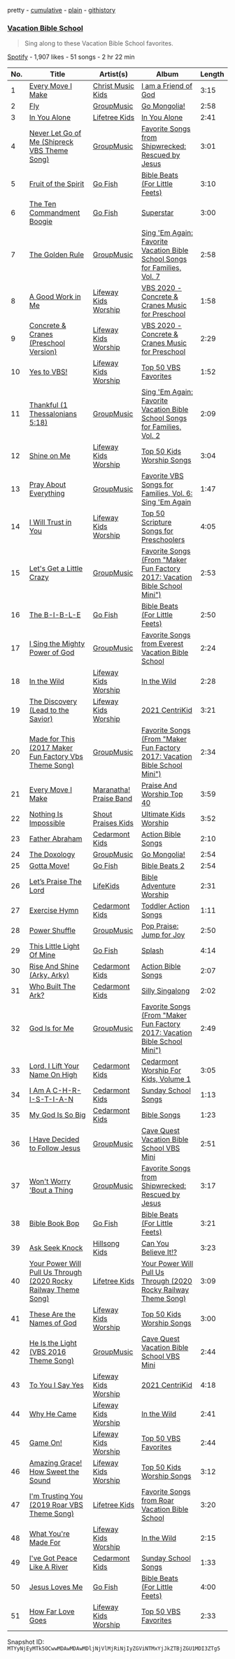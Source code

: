 pretty - [cumulative](/playlists/cumulative/37i9dQZF1DX4WTGgxIlIhQ.md) - [plain](/playlists/plain/37i9dQZF1DX4WTGgxIlIhQ) - [githistory](https://github.githistory.xyz/mackorone/spotify-playlist-archive/blob/main/playlists/plain/37i9dQZF1DX4WTGgxIlIhQ)

### [Vacation Bible School](https://open.spotify.com/playlist/37i9dQZF1DX4WTGgxIlIhQ)

> Sing along to these Vacation Bible School favorites.

[Spotify](https://open.spotify.com/user/spotify) - 1,907 likes - 51 songs - 2 hr 22 min

| No. | Title | Artist(s) | Album | Length |
|---|---|---|---|---|
| 1 | [Every Move I Make](https://open.spotify.com/track/0NTEoSJBIDdO168fF00X0g) | [Christ Music Kids](https://open.spotify.com/artist/4tQcEEa8IYf1YuWsYvyQEi) | [I am a Friend of God](https://open.spotify.com/album/26WTWtUvwVAGt6NZJq7JmM) | 3:15 |
| 2 | [Fly](https://open.spotify.com/track/3Lu6b66Dnl067C7zL9tTkU) | [GroupMusic](https://open.spotify.com/artist/3ds0hlCcgdDJzoG9NgCxbF) | [Go Mongolia!](https://open.spotify.com/album/256mv49bBlxqH68aSx92n9) | 2:58 |
| 3 | [In You Alone](https://open.spotify.com/track/0sDntp8447gWl4i7fuw2vK) | [Lifetree Kids](https://open.spotify.com/artist/0WlbBY0t3hNDiAubKTSHAW) | [In You Alone](https://open.spotify.com/album/0vEvOuXzI18hyvieBO4xMw) | 2:41 |
| 4 | [Never Let Go of Me \(Shipreck VBS Theme Song\)](https://open.spotify.com/track/5o3ceJSGGHfRWkxbBfIZFY) | [GroupMusic](https://open.spotify.com/artist/3ds0hlCcgdDJzoG9NgCxbF) | [Favorite Songs from Shipwrecked: Rescued by Jesus](https://open.spotify.com/album/0MZdGDnF1aFBgbCowm2Fj0) | 3:01 |
| 5 | [Fruit of the Spirit](https://open.spotify.com/track/1TTNfIlEqVnVrk3fF59WFS) | [Go Fish](https://open.spotify.com/artist/60oY0lmnOyCS2ElXAKCNrR) | [Bible Beats \(For Little Feets\)](https://open.spotify.com/album/3QfyerJxzTL9NXo79cXrOw) | 3:10 |
| 6 | [The Ten Commandment Boogie](https://open.spotify.com/track/09mX5w4IQknOq2vf3HXzA3) | [Go Fish](https://open.spotify.com/artist/60oY0lmnOyCS2ElXAKCNrR) | [Superstar](https://open.spotify.com/album/6yCmuYRZPVgWKYtnPO6d59) | 3:00 |
| 7 | [The Golden Rule](https://open.spotify.com/track/4W7djqunY8rq7pphJAdqrb) | [GroupMusic](https://open.spotify.com/artist/3ds0hlCcgdDJzoG9NgCxbF) | [Sing 'Em Again: Favorite Vacation Bible School Songs for Families, Vol\. 7](https://open.spotify.com/album/2VdzXsV1FBxZT7ytoFLZHV) | 2:58 |
| 8 | [A Good Work in Me](https://open.spotify.com/track/4tPwnU9vpXq0sdBzIPhPOo) | [Lifeway Kids Worship](https://open.spotify.com/artist/6FIaadxhvDeZI4RAd06Dnx) | [VBS 2020 \- Concrete & Cranes Music for Preschool](https://open.spotify.com/album/4VPHEdYTe45fiVYLahhKrG) | 1:58 |
| 9 | [Concrete & Cranes \(Preschool Version\)](https://open.spotify.com/track/7zY5FB2zzOCfkIPbpZDNRp) | [Lifeway Kids Worship](https://open.spotify.com/artist/6FIaadxhvDeZI4RAd06Dnx) | [VBS 2020 \- Concrete & Cranes Music for Preschool](https://open.spotify.com/album/4VPHEdYTe45fiVYLahhKrG) | 2:29 |
| 10 | [Yes to VBS!](https://open.spotify.com/track/0hAALoWmdF1CXJlhnveeRr) | [Lifeway Kids Worship](https://open.spotify.com/artist/6FIaadxhvDeZI4RAd06Dnx) | [Top 50 VBS Favorites](https://open.spotify.com/album/4wyrd1mPa0FWPMamEzox9V) | 1:52 |
| 11 | [Thankful \(1 Thessalonians 5:18\)](https://open.spotify.com/track/2ZYzNXfjzCkSF5JXZ1FtSt) | [GroupMusic](https://open.spotify.com/artist/3ds0hlCcgdDJzoG9NgCxbF) | [Sing 'Em Again: Favorite Vacation Bible School Songs for Families, Vol\. 2](https://open.spotify.com/album/4NOTJI12t7ChdjTOGj5Xk4) | 2:09 |
| 12 | [Shine on Me](https://open.spotify.com/track/4BRBmHtO07inUwhHdDf1rj) | [Lifeway Kids Worship](https://open.spotify.com/artist/6FIaadxhvDeZI4RAd06Dnx) | [Top 50 Kids Worship Songs](https://open.spotify.com/album/0lwbmIkQfmO0X6SdqqdVlf) | 3:04 |
| 13 | [Pray About Everything](https://open.spotify.com/track/4Jkr7Mv2yQZETKEBPPUiKg) | [GroupMusic](https://open.spotify.com/artist/3ds0hlCcgdDJzoG9NgCxbF) | [Favorite VBS Songs for Families, Vol\. 6: Sing 'Em Again](https://open.spotify.com/album/20U438HAaAvBqTcv8inGIu) | 1:47 |
| 14 | [I Will Trust in You](https://open.spotify.com/track/0y5SV1Th1A9LJaXuzZfRj3) | [Lifeway Kids Worship](https://open.spotify.com/artist/6FIaadxhvDeZI4RAd06Dnx) | [Top 50 Scripture Songs for Preschoolers](https://open.spotify.com/album/6fqWx569yY0rtdaTqjJWlD) | 4:05 |
| 15 | [Let's Get a Little Crazy](https://open.spotify.com/track/6mMNgcpwCTWOL6qlquag9y) | [GroupMusic](https://open.spotify.com/artist/3ds0hlCcgdDJzoG9NgCxbF) | [Favorite Songs \(From "Maker Fun Factory 2017: Vacation Bible School Mini"\)](https://open.spotify.com/album/1YCLVx9SO81NPv5WBTY0Zl) | 2:53 |
| 16 | [The B\-I\-B\-L\-E](https://open.spotify.com/track/4E4MObyroJFHO9BxIMCkOS) | [Go Fish](https://open.spotify.com/artist/60oY0lmnOyCS2ElXAKCNrR) | [Bible Beats \(For Little Feets\)](https://open.spotify.com/album/3QfyerJxzTL9NXo79cXrOw) | 2:50 |
| 17 | [I Sing the Mighty Power of God](https://open.spotify.com/track/3p4B3UNbUkMGqD72Yp3AG2) | [GroupMusic](https://open.spotify.com/artist/3ds0hlCcgdDJzoG9NgCxbF) | [Favorite Songs from Everest Vacation Bible School](https://open.spotify.com/album/6AP3nomHxoEI3j4TiXvmEr) | 2:24 |
| 18 | [In the Wild](https://open.spotify.com/track/30BnqEKV7G8uFLjxDFxHIT) | [Lifeway Kids Worship](https://open.spotify.com/artist/6FIaadxhvDeZI4RAd06Dnx) | [In the Wild](https://open.spotify.com/album/3rOxWlamUhPT0EQcUAqz5l) | 2:28 |
| 19 | [The Discovery \(Lead to the Savior\)](https://open.spotify.com/track/1iu5Tq82zHXQH64VzaUTII) | [Lifeway Kids Worship](https://open.spotify.com/artist/6FIaadxhvDeZI4RAd06Dnx) | [2021 CentriKid](https://open.spotify.com/album/2xSxfUjkTeWrYPIrr4T8RL) | 3:21 |
| 20 | [Made for This \(2017 Maker Fun Factory Vbs Theme Song\)](https://open.spotify.com/track/7EuDhVBYpNV3bUTsMmHfO8) | [GroupMusic](https://open.spotify.com/artist/3ds0hlCcgdDJzoG9NgCxbF) | [Favorite Songs \(From "Maker Fun Factory 2017: Vacation Bible School Mini"\)](https://open.spotify.com/album/1YCLVx9SO81NPv5WBTY0Zl) | 2:34 |
| 21 | [Every Move I Make](https://open.spotify.com/track/1HBWWoS8rdvZtPLdK4UY6g) | [Maranatha! Praise Band](https://open.spotify.com/artist/6CDJjCW8qVphiyxVukKdOa) | [Praise And Worship Top 40](https://open.spotify.com/album/41yxtxd3tOJ7CXlUPGnfWg) | 3:59 |
| 22 | [Nothing Is Impossible](https://open.spotify.com/track/5tgPpWoPFxqD8JJ10bawPG) | [Shout Praises Kids](https://open.spotify.com/artist/0SKVoWXola9WXgw3PwMYpE) | [Ultimate Kids Worship](https://open.spotify.com/album/4zcn3mJeKQpLF6FDQpERmd) | 3:52 |
| 23 | [Father Abraham](https://open.spotify.com/track/6RN9GQyatptNREQ86XnDFO) | [Cedarmont Kids](https://open.spotify.com/artist/0MCU2OpgnSB7rm5UPUMHgt) | [Action Bible Songs](https://open.spotify.com/album/6Xg4hDKUL9qvivx83Fhgsv) | 2:10 |
| 24 | [The Doxology](https://open.spotify.com/track/5wWO82mAloRy9RZdYXjoer) | [GroupMusic](https://open.spotify.com/artist/3ds0hlCcgdDJzoG9NgCxbF) | [Go Mongolia!](https://open.spotify.com/album/256mv49bBlxqH68aSx92n9) | 2:54 |
| 25 | [Gotta Move!](https://open.spotify.com/track/3eZctScBWH96MuwLNyw6cW) | [Go Fish](https://open.spotify.com/artist/60oY0lmnOyCS2ElXAKCNrR) | [Bible Beats 2](https://open.spotify.com/album/3IQHCaiHxWtPXnNJA9uIy0) | 2:54 |
| 26 | [Let’s Praise The Lord](https://open.spotify.com/track/41hQM5cCpO9StlZncKeTXa) | [LifeKids](https://open.spotify.com/artist/7q1EUnJ3z8eDqIn1wCUZ3T) | [Bible Adventure Worship](https://open.spotify.com/album/6sAsTih5j59AtIArPShuoc) | 2:31 |
| 27 | [Exercise Hymn](https://open.spotify.com/track/06Qw84zIN6cCuxHQm6oTHg) | [Cedarmont Kids](https://open.spotify.com/artist/0MCU2OpgnSB7rm5UPUMHgt) | [Toddler Action Songs](https://open.spotify.com/album/4LOfihzuxh5L2NqaMN02yj) | 1:11 |
| 28 | [Power Shuffle](https://open.spotify.com/track/7H7nfaFZzqL0VUk9YjxIRg) | [GroupMusic](https://open.spotify.com/artist/3ds0hlCcgdDJzoG9NgCxbF) | [Pop Praise: Jump for Joy](https://open.spotify.com/album/6RHcD6hREYs81gJahZIn1y) | 2:50 |
| 29 | [This Little Light Of Mine](https://open.spotify.com/track/3gOHDLLcozaQB5ZdAJA0YL) | [Go Fish](https://open.spotify.com/artist/60oY0lmnOyCS2ElXAKCNrR) | [Splash](https://open.spotify.com/album/4HZUQ8b51y6ylNjXmjfX7K) | 4:14 |
| 30 | [Rise And Shine \(Arky, Arky\)](https://open.spotify.com/track/2DjWrLnmKSWl6ri5EtzVNv) | [Cedarmont Kids](https://open.spotify.com/artist/0MCU2OpgnSB7rm5UPUMHgt) | [Action Bible Songs](https://open.spotify.com/album/6Xg4hDKUL9qvivx83Fhgsv) | 2:07 |
| 31 | [Who Built The Ark?](https://open.spotify.com/track/0sV9wA5rYNLp1bjh5WzGCF) | [Cedarmont Kids](https://open.spotify.com/artist/0MCU2OpgnSB7rm5UPUMHgt) | [Silly Singalong](https://open.spotify.com/album/0ShbKgqGpH2XYB1LJf7Cpy) | 2:02 |
| 32 | [God Is for Me](https://open.spotify.com/track/4oifJHApmvgvbujoOn04aA) | [GroupMusic](https://open.spotify.com/artist/3ds0hlCcgdDJzoG9NgCxbF) | [Favorite Songs \(From "Maker Fun Factory 2017: Vacation Bible School Mini"\)](https://open.spotify.com/album/1YCLVx9SO81NPv5WBTY0Zl) | 2:49 |
| 33 | [Lord, I Lift Your Name On High](https://open.spotify.com/track/4puDIY0hV0rsVy4oFE0KFx) | [Cedarmont Kids](https://open.spotify.com/artist/0MCU2OpgnSB7rm5UPUMHgt) | [Cedarmont Worship For Kids, Volume 1](https://open.spotify.com/album/4L1rDxgDBkP5w5cQcmbOkN) | 3:05 |
| 34 | [I Am A C\-H\-R\-I\-S\-T\-I\-A\-N](https://open.spotify.com/track/4dMFck4sZUMU7js2yMq7Yx) | [Cedarmont Kids](https://open.spotify.com/artist/0MCU2OpgnSB7rm5UPUMHgt) | [Sunday School Songs](https://open.spotify.com/album/4YSuzBvt9mppuiha44U2dX) | 1:13 |
| 35 | [My God Is So Big](https://open.spotify.com/track/0VNyoJoTWC9Ll4ZimOUSLS) | [Cedarmont Kids](https://open.spotify.com/artist/0MCU2OpgnSB7rm5UPUMHgt) | [Bible Songs](https://open.spotify.com/album/74ca4MQy3cfsZNyvNMpNTE) | 1:23 |
| 36 | [I Have Decided to Follow Jesus](https://open.spotify.com/track/43yffpowWu38FljWNdhOIW) | [GroupMusic](https://open.spotify.com/artist/3ds0hlCcgdDJzoG9NgCxbF) | [Cave Quest Vacation Bible School VBS Mini](https://open.spotify.com/album/2kRLPABitrYblE5CXEj6Pu) | 2:51 |
| 37 | [Won't Worry 'Bout a Thing](https://open.spotify.com/track/3mPmfPjzuhXovhiNOvenUv) | [GroupMusic](https://open.spotify.com/artist/3ds0hlCcgdDJzoG9NgCxbF) | [Favorite Songs from Shipwrecked: Rescued by Jesus](https://open.spotify.com/album/0MZdGDnF1aFBgbCowm2Fj0) | 3:17 |
| 38 | [Bible Book Bop](https://open.spotify.com/track/4tyI096BWdIKHtv7JNdtbc) | [Go Fish](https://open.spotify.com/artist/60oY0lmnOyCS2ElXAKCNrR) | [Bible Beats \(For Little Feets\)](https://open.spotify.com/album/3QfyerJxzTL9NXo79cXrOw) | 3:21 |
| 39 | [Ask Seek Knock](https://open.spotify.com/track/3dtDOVPGS9dUioRGkRwTGm) | [Hillsong Kids](https://open.spotify.com/artist/6B9zcemB6pCVlbLac9pwWF) | [Can You Believe It!?](https://open.spotify.com/album/1fsVpCIerFhDqPnwQEABi0) | 3:23 |
| 40 | [Your Power Will Pull Us Through \(2020 Rocky Railway Theme Song\)](https://open.spotify.com/track/5nBWDx0Rri3fMDvjFrljqk) | [Lifetree Kids](https://open.spotify.com/artist/0WlbBY0t3hNDiAubKTSHAW) | [Your Power Will Pull Us Through \(2020 Rocky Railway Theme Song\)](https://open.spotify.com/album/2ZRDWdRvuUCokf2zbx4UxL) | 3:09 |
| 41 | [These Are the Names of God](https://open.spotify.com/track/2T1uYHvCRbJivr88bcTFTE) | [Lifeway Kids Worship](https://open.spotify.com/artist/6FIaadxhvDeZI4RAd06Dnx) | [Top 50 Kids Worship Songs](https://open.spotify.com/album/0lwbmIkQfmO0X6SdqqdVlf) | 3:00 |
| 42 | [He Is the Light \(VBS 2016 Theme Song\)](https://open.spotify.com/track/3bfbmLErRh2g0ovcOLUbHz) | [GroupMusic](https://open.spotify.com/artist/3ds0hlCcgdDJzoG9NgCxbF) | [Cave Quest Vacation Bible School VBS Mini](https://open.spotify.com/album/2kRLPABitrYblE5CXEj6Pu) | 2:44 |
| 43 | [To You I Say Yes](https://open.spotify.com/track/1fl6PbAg8QbLVB5qg2tqEQ) | [Lifeway Kids Worship](https://open.spotify.com/artist/6FIaadxhvDeZI4RAd06Dnx) | [2021 CentriKid](https://open.spotify.com/album/2xSxfUjkTeWrYPIrr4T8RL) | 4:18 |
| 44 | [Why He Came](https://open.spotify.com/track/6QlNq8dtAHW7nW8wh3nL67) | [Lifeway Kids Worship](https://open.spotify.com/artist/6FIaadxhvDeZI4RAd06Dnx) | [In the Wild](https://open.spotify.com/album/3rOxWlamUhPT0EQcUAqz5l) | 2:41 |
| 45 | [Game On!](https://open.spotify.com/track/0MlYoOYnSISA2p2CFYLLdB) | [Lifeway Kids Worship](https://open.spotify.com/artist/6FIaadxhvDeZI4RAd06Dnx) | [Top 50 VBS Favorites](https://open.spotify.com/album/4wyrd1mPa0FWPMamEzox9V) | 2:44 |
| 46 | [Amazing Grace! How Sweet the Sound](https://open.spotify.com/track/31dd1yDAGde5z6SaaMFtqK) | [Lifeway Kids Worship](https://open.spotify.com/artist/6FIaadxhvDeZI4RAd06Dnx) | [Top 50 Kids Worship Songs](https://open.spotify.com/album/0lwbmIkQfmO0X6SdqqdVlf) | 3:12 |
| 47 | [I'm Trusting You \(2019 Roar VBS Theme Song\)](https://open.spotify.com/track/0ZP2ZxWR6bAUgyqzt8vftC) | [Lifetree Kids](https://open.spotify.com/artist/0WlbBY0t3hNDiAubKTSHAW) | [Favorite Songs from Roar Vacation Bible School](https://open.spotify.com/album/10qS1QaDPdIEoP97HSLowQ) | 3:20 |
| 48 | [What You're Made For](https://open.spotify.com/track/6IumUsrhU6QJMdWMMllo2m) | [Lifeway Kids Worship](https://open.spotify.com/artist/6FIaadxhvDeZI4RAd06Dnx) | [In the Wild](https://open.spotify.com/album/3rOxWlamUhPT0EQcUAqz5l) | 2:15 |
| 49 | [I've Got Peace Like A River](https://open.spotify.com/track/2CuTb9Tks9eeAmjHGm5vAC) | [Cedarmont Kids](https://open.spotify.com/artist/0MCU2OpgnSB7rm5UPUMHgt) | [Sunday School Songs](https://open.spotify.com/album/4YSuzBvt9mppuiha44U2dX) | 1:33 |
| 50 | [Jesus Loves Me](https://open.spotify.com/track/29YSih94JCET2h8VCiWK4J) | [Go Fish](https://open.spotify.com/artist/60oY0lmnOyCS2ElXAKCNrR) | [Bible Beats \(For Little Feets\)](https://open.spotify.com/album/3QfyerJxzTL9NXo79cXrOw) | 4:00 |
| 51 | [How Far Love Goes](https://open.spotify.com/track/7KglTwKZVspJa1tDC84MFh) | [Lifeway Kids Worship](https://open.spotify.com/artist/6FIaadxhvDeZI4RAd06Dnx) | [Top 50 VBS Favorites](https://open.spotify.com/album/4wyrd1mPa0FWPMamEzox9V) | 2:33 |

Snapshot ID: `MTYyNjEyMTk5OCwwMDAwMDAwMDljNjVlMjRiNjIyZGViNTMxYjJkZTBjZGU1MDI3ZTg5`
